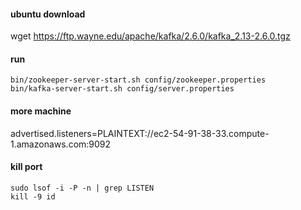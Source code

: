 #### ubuntu download
wget https://ftp.wayne.edu/apache/kafka/2.6.0/kafka_2.13-2.6.0.tgz

#### run
```
bin/zookeeper-server-start.sh config/zookeeper.properties
bin/kafka-server-start.sh config/server.properties
```

#### more machine
advertised.listeners=PLAINTEXT://ec2-54-91-38-33.compute-1.amazonaws.com:9092


#### kill port
```
sudo lsof -i -P -n | grep LISTEN
kill -9 id
```

